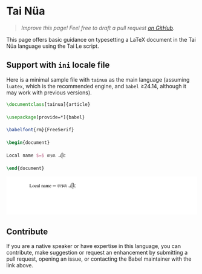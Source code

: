# Tai Nüa

<blockquote>
  <p><em>Improve this page! Feel free to draft a pull request <a href="https://github.com/latex3/babel/tree/docs/docs">on GitHub</a>.</em></p>
</blockquote>

This page offers basic guidance on typesetting a LaTeX document in the
Tai Nüa language using the Tai Le script.

## Support with `ini` locale file

Here is a minimal sample file with `tainua` as the main language
(assuming `luatex`, which is the recommended engine, and `babel` ≥24.14,
although it may work with previous versions).

```tex
\documentclass[tainua]{article}

\usepackage[provide=*]{babel}

\babelfont{rm}{FreeSerif}

\begin{document}

Local name $=$ ᥖᥭᥰ ᥘᥫᥴ

\end{document}
```

![](../media/locale-tainua.png)

## Contribute

If you are a native speaker or have expertise in this language, you can
contribute, make suggestion or request an enhancement by submitting a
pull request, opening an issue, or contacting the Babel maintainer with
the link above.